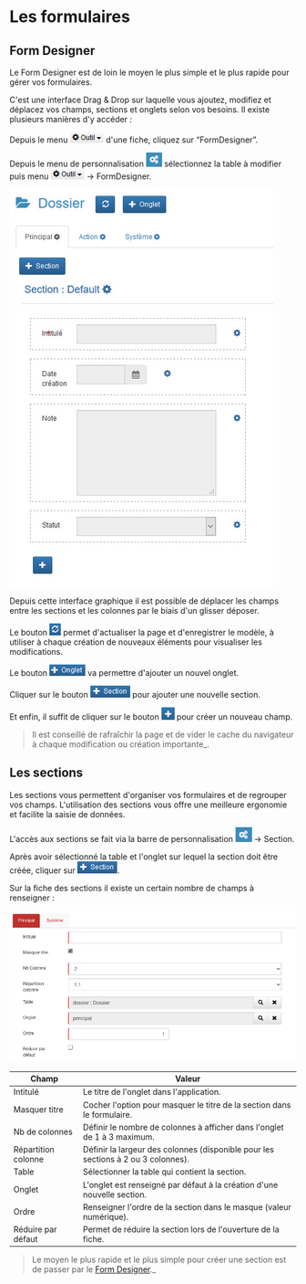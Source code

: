 # Les formulaires

## Form Designer

Le Form Designer est de loin le moyen le plus simple et le plus rapide pour gérer vos formulaires. 

C'est une interface Drag & Drop sur laquelle vous ajoutez, modifiez et déplacez vos champs, sections et onglets selon vos besoins.
​​​​​
Il existe plusieurs manières d'y accéder :

Depuis le menu ![alt_text](images/image2.png ) d'une fiche, cliquez sur “FormDesigner”.

Depuis le menu de personnalisation ![alt_text](images/image7.png ) sélectionnez la table à modifier puis menu ![alt_text](images/image2.png ) -> FormDesigner.

![alt_text](images/image5.jpg )

Depuis cette interface graphique il est possible de déplacer les champs entre les sections et les colonnes par le biais d'un glisser déposer.

Le bouton ![alt_text](images/image9.png ) permet d'actualiser la page et d'enregistrer le modèle, à utiliser à chaque création de nouveaux éléments pour visualiser les modifications.

Le bouton ![alt_text](images/image6.png ) va permettre d'ajouter un nouvel onglet.

Cliquer sur le bouton ![alt_text](images/image1.png ) pour ajouter une nouvelle section.

Et enfin, il suffit de cliquer sur le bouton ![alt_text](images/image3.png ) pour créer un nouveau champ.

> Il est conseillé de rafraîchir la page et de vider le cache du navigateur à chaque modification ou création importante_.

## Les sections

Les sections vous permettent d'organiser vos formulaires et de regrouper vos champs. L'utilisation des sections vous offre une meilleure ergonomie et facilite la saisie de données.

L'accès aux sections se fait via la barre de personnalisation ![alt_text](images/image8.png ) -> Section.

Après avoir sélectionné la table et l'onglet sur lequel la section doit être créée, cliquer sur ![alt_text](images/image1.png ).

Sur la fiche des sections il existe un certain nombre de champs à renseigner :

![alt_text](images/image4.png )

| Champ                | Valeur                                                                                     |
|----------------------|--------------------------------------------------------------------------------------------|
| Intitulé             | Le titre de l'onglet dans l'application.                                                   |
| Masquer titre        | Cocher l'option pour masquer le titre de la section dans le formulaire.                     |
| Nb de colonnes       | Définir le nombre de colonnes à afficher dans l'onglet de 1 à 3 maximum.                     |
| Répartition colonne  | Définir la largeur des colonnes (disponible pour les sections à 2 ou 3 colonnes).           |
| Table                | Sélectionner la table qui contient la section.                                              |
| Onglet               | L'onglet est renseigné par défaut à la création d'une nouvelle section.                     |
| Ordre                | Renseigner l'ordre de la section dans le masque (valeur numérique).                         |
| Réduire par défaut   | Permet de réduire la section lors de l'ouverture de la fiche.                                |

> Le moyen le plus rapide et le plus simple pour créer une section est de passer par le [Form Designer](http://www.gopaas.fr/aide.php?rubrique=Personnaliser%20les%20applications#41)._